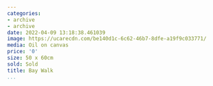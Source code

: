 ```yaml
---
categories:
- archive
- archive
date: 2022-04-09 13:18:38.461039
image: https://ucarecdn.com/be140d1c-6c62-46b7-8dfe-a19f9c033771/
media: Oil on canvas
price: '0'
size: 50 x 60cm
sold: Sold
title: Bay Walk
...
```

